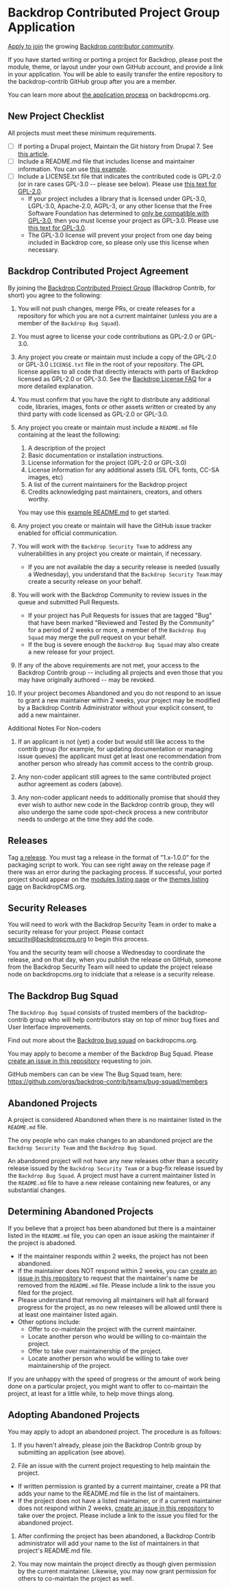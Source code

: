 Backdrop Contributed Project Group Application
==============================================

[Apply to join](https://github.com/backdrop-ops/contrib#backdrop-contributed-project-group-application)
the growing [Backdrop contributor community](https://github.com/backdrop-contrib).

If you have started writing or porting a project for Backdrop, please post the
module, theme, or layout under your own GitHub account, and provide a link in
your application. You will be able to easily transfer the entire repository to
the backdrop-contrib GitHub group after you are a member.

You can learn more about
[the application process](https://backdropcms.org/contribute/add-ons)
on backdropcms.org.


New Project Checklist
---------------------

All projects must meet these minimum requirements.

- [ ] If porting a Drupal project, Maintain the Git history from Drupal 7. See
    [this article](http://tag1consulting.com/blog/how-maintain-contrib-modules-drupal-and-backdrop-same-time-part-2).
- [ ] Include a README.md file that includes license and maintainer information.
    You can use [this example](https://raw.githubusercontent.com/backdrop-ops/contrib/master/examples/README.md).
- [ ] Include a LICENSE.txt file that indicates the contributed code is GPL-2.0
    (or in rare cases GPL-3.0 -- please see below). Please use [this text for GPL-2.0](https://raw.githubusercontent.com/backdrop-ops/contrib/master/examples/LICENSE.txt).
  * If your project includes a library that is licensed under GPL-3.0, LGPL-3.0,
    Apache-2.0, AGPL-3, or any other license that the Free Software Foundation
    has determined to [only be compatible with GPL-3.0](http://www.gnu.org/licenses/license-list.html#GPLCompatibleLicenses),
    then you must license your project as GPL-3.0. Please use [this text for GPL-3.0](https://raw.githubusercontent.com/backdrop-ops/contrib/master/examples/LICENSE-GPL-3-0.txt).
  * The GPL-3.0 license will prevent your project from one day being included in
    Backdrop core, so please only use this license when necessary.


Backdrop Contributed Project Agreement
--------------------------------------

By joining the [Backdrop Contributed Project Group](https://github.com/backdrop-contrib)
(Backdrop Contrib, for short) you agree to the following:

1. You will not push changes, merge PRs, or create releases for a repository for
   which you are not a current maintainer (unless you are a member of the
   `Backdrop Bug Squad`).

1. You must agree to license your code contributions as GPL-2.0 or GPL-3.0.

1. Any project you create or maintain must include a copy of the GPL-2.0 or
   GPL-3.0 `LICENSE.txt` file in the root of your repository. The GPL license
   applies to all code that directly interacts with parts of Backdrop licensed
   as GPL-2.0 or GPL-3.0. See the [Backdrop License FAQ](https://backdropcms.org/license)
   for a more detailed explanation.

1. You must confirm that you have the right to distribute any additional code,
   libraries, images, fonts or other assets written or created by any third
   party with code licensed as GPL-2.0 or GPL-3.0.

1. Any project you create or maintain must include a `README.md` file containing
   at the least the following:
    1. A description of the project
    1. Basic documentation or installation instructions.
    1. License information for the project (GPL-2.0 or GPL-3.0)
    1. License information for any additional assets (SIL OFL fonts, CC-SA
       images, etc)
    1. A list of the current maintainers for the Backdrop project
    1. Credits acknowledging past maintainers, creators, and others worthy.

   You may use this [example README.md](https://github.com/backdrop-ops/contrib/blob/master/examples/README.md)
   to get started.

1. Any project you create or maintain will have the GitHub issue tracker enabled
   for official communication.

1. You will work with the `Backdrop Security Team` to address any vulnerabilities
   in any project you create or maintain, if necessary.

   * If you are not available the day a security release is needed (usually a
     Wednesday), you understand that the `Backdrop Security Team` may create a
     security release on your behalf.

1. You will work with the Backdrop Community to review issues in the queue
   and submitted Pull Requests.

   * If your project has Pull Requests for issues that are tagged "Bug" that have
     been marked "Reviewed and Tested By the Community" for a period of 2 weeks
     or more, a member of the `Backdrop Bug Squad` may merge the pull request
     on your behalf.
   * If the bug is severe enough the `Backdrop Bug Squad` may also create a new
     release for your project.

1. If any of the above requirements are not met, your access to the Backdrop
   Contrib group -- including all projects and even those that you may have
   originally authored -- may be revoked.

1. If your project becomes Abandoned and you do not respond to an issue to grant
   a new maintainer within 2 weeks, your project may be modified by a Backdrop
   Contrib Administrator without your explicit consent, to add a new maintainer.

Additional Notes For Non-coders

1. If an applicant is not (yet) a coder but would still like access to the
   contrib group (for example, for updating documentation or managing issue
   queues) the applicant must get at least one recommendation from another
   person who already has commit access to the contrib group.

1. Any non-coder applicant still agrees to the same contributed project author
   agreement as coders (above).

1. Any non-coder applicant needs to additionally promise that should they ever
   wish to author new code in the Backdrop contrib group, they will also undergo
   the same code spot-check process a new contributor needs to undergo at the
   time they add the code.


Releases
--------

Tag [a release](https://help.github.com/articles/creating-releases/). You must
tag a release in the format of "1.x-1.0.0" for the packaging script to work.
You can see right away on the release page if there was an error during the
packaging process. If successful, your ported project should appear on the
[modules listing page](https://backdropcms.org/modules) or the
[themes listing page](https://backdropcms.org/themes) on BackdropCMS.org.


Security Releases
-----------------

You will need to work with the Backdrop Security Team in order to make a
security release for your project. Please contact security@backdropcms.org to
begin this process.

You and the security team will choose a Wednesday to coordinate the release, and
on that day, when you publish the release on GitHub, someone from the Backdrop
Security Team will need to update the project release node on backdropcms.org to
inidciate that a release is a security release.


The Backdrop Bug Squad
----------------------

The `Backdrop Bug Squad` consists of trusted members of the backdrop-contrib
group who will help contributors stay on top of minor bug fixes and User
Interface improvements.

Find out more about the
[Backdrop bug squad](https://backdropcms.org/contribute/bug-squad) on
backdropcms.org.

You may apply to become a member of the Backdrop Bug Squad. Please
[create an issue in this repository](https://github.com/backdrop-ops/contrib/issues/new)
requesting to join.

GitHub members can can be view The Bug Squad team, here:
https://github.com/orgs/backdrop-contrib/teams/bug-squad/members


Abandoned Projects
------------------

A project is considered Abandoned when there is no maintainer listed in the
`README.md` file.

The ony people who can make changes to an abandoned project are the `Backdrop
Security Team` and the `Backdrop Bug Squad`.

An abandoned project will not have any new releases other than a secutity
release issued by the `Backdrop Security Team` or a bug-fix release issued
by the `Backdrop Bug Squad`. A project must have a current maintainer listed in
the `README.md` file to have a new release containing new features, or any
substantial changes.


Determining Abandoned Projects
------------------------------

If you believe that a project has been abandoned but there is a maintainer
listed in the `README.md` file, you can open an issue asking the maintainer if
the project is abadoned.

- If the maintainer responds within 2 weeks, the project has not been abandoned.
- If the maintainer does NOT respond within 2 weeks, you can [create an issue in this repository](https://github.com/backdrop-ops/contrib/issues/new)
  to request that the maintainer's name be removed from the `README.md` file.
  Please include a link to the issue you filed for the project.
- Please understand that removing all maintainers will halt all forward
  progress for the project, as no new releases will be allowed until there is at
  least one maintainer listed again.
- Other options include:
  * Offer to co-maintain the project with the current maintainer.
  * Locate another person who would be willing to co-maintain the project.
  * Offer to take over maintainership of the project.
  * Locate another person who would be willing to take over maintainership of
    the project.

If you are unhappy with the speed of progress or the amount of work being done
on a particular project, you might want to offer to co-maintain the project,
at least for a little while, to help move things along.


Adopting Abandoned Projects
---------------------------

You may apply to adopt an abandoned project. The procedure is as follows:

1. If you haven't already, please join the Backdrop Contrib group by submitting
   an application (see above).

1. File an issue with the current project requesting to help maintain the
   project.

  - If written permission is granted by a current maintainer, create a PR that
    adds your name to the README.md file in the list of maintainers.
  - If the project does not have a listed maintainer, or if a current maintainer
    does not respond within 2 weeks, [create an issue in this repository](https://github.com/backdrop-ops/contrib/issues/new)
    to take over the project. Please include a link to the issue you filed for
    the abandoned project.

1. After confirming the project has been abandoned, a Backdrop Contrib
   administrator will add your name to the list of maintainers in that project's
   README.md file.

1. You may now maintain the project directly as though given permission by the
   current maintainer. Likewise, you may now grant permission for others to
   co-maintain the project as well.
